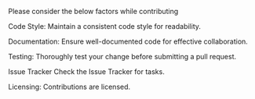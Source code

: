 Please consider the below factors while contributing

Code Style:
Maintain a consistent code style for readability.

Documentation:
Ensure well-documented code for effective collaboration.

Testing:
Thoroughly test your change before submitting a pull request.

Issue Tracker
Check the Issue Tracker for tasks.

Licensing:
Contributions are licensed.
